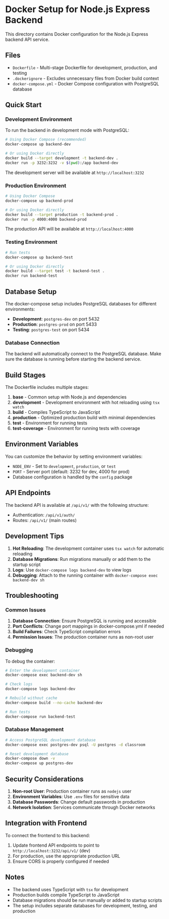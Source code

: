 # Docker Setup for Node.js Express Backend

This directory contains Docker configuration for the Node.js Express backend API service.

## Files

- `Dockerfile` - Multi-stage Dockerfile for development, production, and testing
- `.dockerignore` - Excludes unnecessary files from Docker build context
- `docker-compose.yml` - Docker Compose configuration with PostgreSQL database

## Quick Start

### Development Environment

To run the backend in development mode with PostgreSQL:

```bash
# Using Docker Compose (recommended)
docker-compose up backend-dev

# Or using Docker directly
docker build --target development -t backend-dev .
docker run -p 3232:3232 -v $(pwd):/app backend-dev
```

The development server will be available at `http://localhost:3232`

### Production Environment

```bash
# Using Docker Compose
docker-compose up backend-prod

# Or using Docker directly
docker build --target production -t backend-prod .
docker run -p 4000:4000 backend-prod
```

The production API will be available at `http://localhost:4000`

### Testing Environment

```bash
# Run tests
docker-compose up backend-test

# Or using Docker directly
docker build --target test -t backend-test .
docker run backend-test
```

## Database Setup

The docker-compose setup includes PostgreSQL databases for different environments:

- **Development**: `postgres-dev` on port 5432
- **Production**: `postgres-prod` on port 5433
- **Testing**: `postgres-test` on port 5434

### Database Connection

The backend will automatically connect to the PostgreSQL database. Make sure the database is running before starting the backend service.

## Build Stages

The Dockerfile includes multiple stages:

1. **base** - Common setup with Node.js and dependencies
2. **development** - Development environment with hot reloading using `tsx watch`
3. **build** - Compiles TypeScript to JavaScript
4. **production** - Optimized production build with minimal dependencies
5. **test** - Environment for running tests
6. **test-coverage** - Environment for running tests with coverage

## Environment Variables

You can customize the behavior by setting environment variables:

- `NODE_ENV` - Set to `development`, `production`, or `test`
- `PORT` - Server port (default: 3232 for dev, 4000 for prod)
- Database configuration is handled by the `config` package

## API Endpoints

The backend API is available at `/api/v1/` with the following structure:

- Authentication: `/api/v1/auth/`
- Routes: `/api/v1/` (main routes)

## Development Tips

1. **Hot Reloading**: The development container uses `tsx watch` for automatic reloading
2. **Database Migrations**: Run migrations manually or add them to the startup script
3. **Logs**: Use `docker-compose logs backend-dev` to view logs
4. **Debugging**: Attach to the running container with `docker-compose exec backend-dev sh`

## Troubleshooting

### Common Issues

1. **Database Connection**: Ensure PostgreSQL is running and accessible
2. **Port Conflicts**: Change port mappings in docker-compose.yml if needed
3. **Build Failures**: Check TypeScript compilation errors
4. **Permission Issues**: The production container runs as non-root user

### Debugging

To debug the container:

```bash
# Enter the development container
docker-compose exec backend-dev sh

# Check logs
docker-compose logs backend-dev

# Rebuild without cache
docker-compose build --no-cache backend-dev

# Run tests
docker-compose run backend-test
```

### Database Management

```bash
# Access PostgreSQL development database
docker-compose exec postgres-dev psql -U postgres -d classroom

# Reset development database
docker-compose down -v
docker-compose up postgres-dev
```

## Security Considerations

1. **Non-root User**: Production container runs as `nodejs` user
2. **Environment Variables**: Use `.env` files for sensitive data
3. **Database Passwords**: Change default passwords in production
4. **Network Isolation**: Services communicate through Docker networks

## Integration with Frontend

To connect the frontend to this backend:

1. Update frontend API endpoints to point to `http://localhost:3232/api/v1/` (dev)
2. For production, use the appropriate production URL
3. Ensure CORS is properly configured if needed

## Notes

- The backend uses TypeScript with `tsx` for development
- Production builds compile TypeScript to JavaScript
- Database migrations should be run manually or added to startup scripts
- The setup includes separate databases for development, testing, and production
